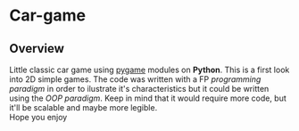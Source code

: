 # Car-game

## Overview

Little classic car game using [pygame](https://www.pygame.org/news) modules on **Python**. 
This is a first look into 2D simple games. 
The code was written with a FP _programming paradigm_ in order to ilustrate it's characteristics but it could be written using the _OOP paradigm_. Keep in mind that it would require more code, but it'll be scalable and maybe more legible.  
Hope you enjoy
